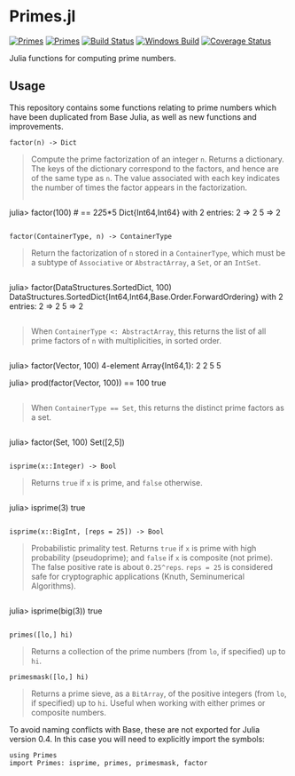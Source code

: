 # Primes.jl

[![Primes](http://pkg.julialang.org/badges/Primes_0.4.svg)](http://pkg.julialang.org/?pkg=Primes)
[![Primes](http://pkg.julialang.org/badges/Primes_0.5.svg)](http://pkg.julialang.org/?pkg=Primes)
[![Build Status](https://travis-ci.org/JuliaMath/Primes.jl.svg?branch=master)](https://travis-ci.org/JuliaMath/Primes.jl)
[![Windows Build](https://ci.appveyor.com/api/projects/status/ao64pk44lwo0092r/branch/master?svg=true)](https://ci.appveyor.com/project/ararslan/primes-jl/branch/master)
[![Coverage Status](https://coveralls.io/repos/github/JuliaMath/Primes.jl/badge.svg?branch=master)](https://coveralls.io/github/JuliaMath/Primes.jl?branch=master)

Julia functions for computing prime numbers.

## Usage

This repository contains some functions relating to prime numbers which have been duplicated from Base Julia, as well as new functions and improvements.

    factor(n) -> Dict

> Compute the prime factorization of an integer `n`. Returns a dictionary. The
keys of the dictionary correspond to the factors, and hence are of the same type as `n`.
The value associated with each key indicates the number of times the factor appears in the
factorization.
> ```julia
julia> factor(100) # == 2*2*5*5
Dict{Int64,Int64} with 2 entries:
  2 => 2
  5 => 2
> ```

    factor(ContainerType, n) -> ContainerType

> Return the factorization of `n` stored in a `ContainerType`, which must be a
subtype of `Associative` or `AbstractArray`, a `Set`, or an `IntSet`.

> ```julia
julia> factor(DataStructures.SortedDict, 100)
DataStructures.SortedDict{Int64,Int64,Base.Order.ForwardOrdering} with 2 entries:
  2 => 2
  5 => 2
> ```

> When `ContainerType <: AbstractArray`, this returns the list
of all prime factors of `n` with multiplicities, in sorted order.

> ```julia
julia> factor(Vector, 100)
4-element Array{Int64,1}:
 2
 2
 5
 5

julia> prod(factor(Vector, 100)) == 100
true
> ```

> When `ContainerType == Set`, this returns the distinct prime
factors as a set.

> ```julia
julia> factor(Set, 100)
Set([2,5])
> ```

    isprime(x::Integer) -> Bool

> Returns `true` if `x` is prime, and `false` otherwise.
> ```julia
julia> isprime(3)
true
> ```

    isprime(x::BigInt, [reps = 25]) -> Bool

> Probabilistic primality test. Returns `true` if `x` is prime with high probability (pseudoprime);
and `false` if `x` is composite (not prime). The false positive rate is about `0.25^reps`.
`reps = 25` is considered safe for cryptographic applications (Knuth, Seminumerical Algorithms).

> ```julia
julia> isprime(big(3))
true
> ```

    primes([lo,] hi)

> Returns a collection of the prime numbers (from `lo`, if specified) up to `hi`.

    primesmask([lo,] hi)

> Returns a prime sieve, as a `BitArray`, of the positive integers (from `lo`, if specified)
up to `hi`. Useful when working with either primes or composite numbers.

To avoid naming conflicts with Base, these are not exported for Julia version 0.4. In this case you will need to explicitly import the symbols:

    using Primes
    import Primes: isprime, primes, primesmask, factor

